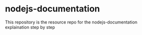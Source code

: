# nodejs-documentation
This repository is the resource repo for the nodejs-documentation explaination step by step
